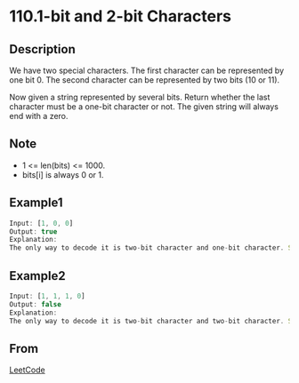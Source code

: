 # 110.1-bit and 2-bit Characters

## Description

We have two special characters. The first character can be represented by one bit 0. The second character can be represented by two bits (10 or 11).

Now given a string represented by several bits. Return whether the last character must be a one-bit character or not. The given string will always end with a zero.

## Note

* 1 <= len(bits) <= 1000.
* bits[i] is always 0 or 1.

## Example1

```javascript
Input: [1, 0, 0]
Output: true
Explanation:
The only way to decode it is two-bit character and one-bit character. So the last character is one-bit character.
```

## Example2

```javascript
Input: [1, 1, 1, 0]
Output: false
Explanation:
The only way to decode it is two-bit character and two-bit character. So the last character is NOT one-bit character.
```

## From

[LeetCode](https://leetcode.com/problems/1-bit-and-2-bit-characters)
